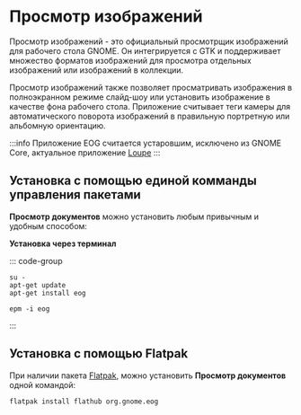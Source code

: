 # Просмотр изображений

Просмотр изображений - это официальный просмотрщик изображений для рабочего стола GNOME. Он интегрируется с GTK и поддерживает множество форматов изображений для просмотра отдельных изображений или изображений в коллекции.

Просмотр изображений также позволяет просматривать изображения в полноэкранном режиме слайд-шоу или установить изображение в качестве фона рабочего стола. Приложение считывает теги камеры для автоматического поворота изображений в правильную портретную или альбомную ориентацию.

:::info
Приложение EOG считается устаровшим, исключено из GNOME Core, актуальное приложение [Loupe](/loupe)
:::

## Установка c помощью единой комманды управления пакетами 

**Просмотр документов** можно установить любым привычным и удобным способом:

**Установка через терминал**

::: code-group

```shell[apt-get]
su -
apt-get update
apt-get install eog
```
```shell[epm]
epm -i eog
```
:::

## Установка c помощью Flatpak<Badge type="info" text="flatpak" />

При наличии пакета [Flatpak](/flatpak), можно установить **Просмотр документов** одной командой:

```shell
flatpak install flathub org.gnome.eog
```